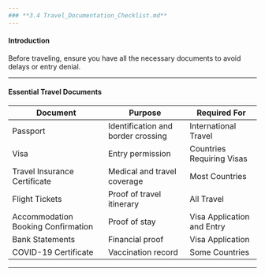 ```yaml
---
### **3.4 Travel_Documentation_Checklist.md**
---
```


#### **Introduction**

Before traveling, ensure you have all the necessary documents to avoid delays or entry denial.

---

#### **Essential Travel Documents**

| **Document**                       | **Purpose**                        | **Required For**           |
| ---------------------------------- | ---------------------------------- | -------------------------- |
| Passport                           | Identification and border crossing | International Travel       |
| Visa                               | Entry permission                   | Countries Requiring Visas  |
| Travel Insurance Certificate       | Medical and travel coverage        | Most Countries             |
| Flight Tickets                     | Proof of travel itinerary          | All Travel                 |
| Accommodation Booking Confirmation | Proof of stay                      | Visa Application and Entry |
| Bank Statements                    | Financial proof                    | Visa Application           |
| COVID-19 Certificate               | Vaccination record                 | Some Countries             |

---
